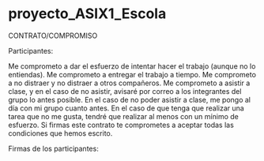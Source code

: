 # proyecto_ASIX1_Escola

CONTRATO/COMPROMISO

Participantes:



Me comprometo a dar el esfuerzo de intentar hacer el trabajo (aunque no lo entiendas).
Me comprometo a entregar el trabajo a tiempo.
Me comprometo a no distraer y no distraer a otros compañeros.
Me comprometo a asistir a clase, y en el caso de no asistir, avisaré por correo a los integrantes del grupo lo antes posible.
En el caso de no poder asistir a clase, me pongo al día con mi grupo cuanto antes.
En el caso de que tenga que realizar una tarea que no me gusta, tendré que realizar al menos con un mínimo de esfuerzo.
Si firmas este contrato te comprometes a aceptar todas las condiciones que hemos escrito.




Firmas de los participantes:

